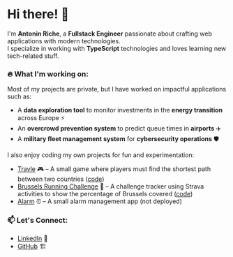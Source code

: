 # Hi there! 👋

I'm **Antonin Riche**, a **Fullstack Engineer** passionate about crafting web applications with modern technologies.  
I specialize in working with **TypeScript** technologies and loves learning new tech-related stuff.

### 🔥 What I'm working on:

Most of my projects are private, but I have worked on impactful applications such as:

- A **data exploration tool** to monitor investments in the **energy transition** across Europe ⚡
- An **overcrowd prevention system** to predict queue times in **airports** ✈️
- A **military fleet management system** for **cybersecurity operations** 🛡️

I also enjoy coding my own projects for fun and experimentation:

- [Travle](https://antoriche.github.io/Travle) 🎮 – A small game where players must find the shortest path between two countries ([code](https://github.com/antoriche/Travle))
- [Brussels Running Challenge](https://d3ht7h1oliroyy.cloudfront.net) 🏃 – A challenge tracker using Strava activities to show the percentage of Brussels covered ([code](https://github.com/antoriche/brussels-running-challenge))
- [Alarm](https://github.com/antoriche/alarm) ⏰ – A small alarm management app (not deployed)

### 📫 Let's Connect:

- [LinkedIn](https://www.linkedin.com/in/antonin-riche-a62b97145/) 💼
- [GitHub](https://github.com/antoriche) 🏗️




<!--
**antoriche/antoriche** is a ✨ _special_ ✨ repository because its `README.md` (this file) appears on your GitHub profile.

Here are some ideas to get you started:

- 🔭 I’m currently working on ...
- 🌱 I’m currently learning ...
- 👯 I’m looking to collaborate on ...
- 🤔 I’m looking for help with ...
- 💬 Ask me about ...
- 📫 How to reach me: ...
- 😄 Pronouns: ...
- ⚡ Fun fact: ...
-->
